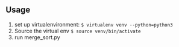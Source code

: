 ## Usage

1. set up virtualenvironment: `$ virtualenv venv --python=python3`
2. Source the virtual env `$ source venv/bin/activate`
3. run merge_sort.py

